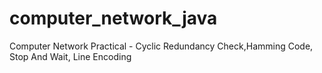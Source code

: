 # computer_network_java
Computer Network Practical -  Cyclic Redundancy Check,Hamming Code, Stop And Wait, Line Encoding
